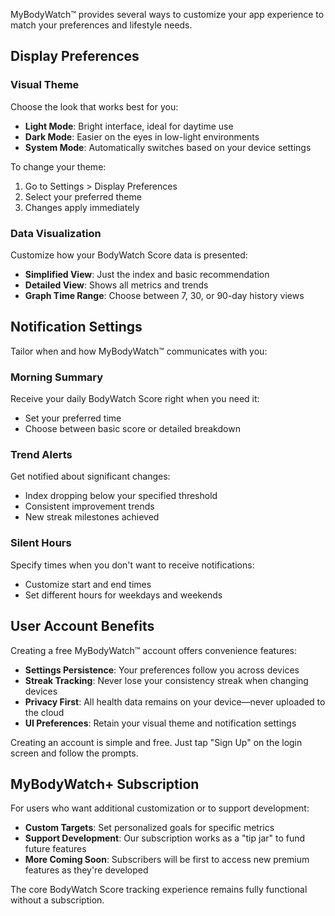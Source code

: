 MyBodyWatch™ provides several ways to customize your app experience to match your preferences and lifestyle needs.

## Display Preferences

### Visual Theme
Choose the look that works best for you:

- **Light Mode**: Bright interface, ideal for daytime use
- **Dark Mode**: Easier on the eyes in low-light environments
- **System Mode**: Automatically switches based on your device settings

To change your theme:
1. Go to Settings > Display Preferences
2. Select your preferred theme
3. Changes apply immediately

### Data Visualization
Customize how your BodyWatch Score data is presented:

- **Simplified View**: Just the index and basic recommendation
- **Detailed View**: Shows all metrics and trends
- **Graph Time Range**: Choose between 7, 30, or 90-day history views

## Notification Settings

Tailor when and how MyBodyWatch™ communicates with you:

### Morning Summary
Receive your daily BodyWatch Score right when you need it:
- Set your preferred time
- Choose between basic score or detailed breakdown

### Trend Alerts
Get notified about significant changes:
- Index dropping below your specified threshold
- Consistent improvement trends
- New streak milestones achieved

### Silent Hours
Specify times when you don't want to receive notifications:
- Customize start and end times
- Set different hours for weekdays and weekends

## User Account Benefits

Creating a free MyBodyWatch™ account offers convenience features:

- **Settings Persistence**: Your preferences follow you across devices
- **Streak Tracking**: Never lose your consistency streak when changing devices
- **Privacy First**: All health data remains on your device—never uploaded to the cloud
- **UI Preferences**: Retain your visual theme and notification settings

Creating an account is simple and free. Just tap "Sign Up" on the login screen and follow the prompts.

## MyBodyWatch+ Subscription

For users who want additional customization or to support development:

- **Custom Targets**: Set personalized goals for specific metrics
- **Support Development**: Our subscription works as a "tip jar" to fund future features
- **More Coming Soon**: Subscribers will be first to access new premium features as they're developed

The core BodyWatch Score tracking experience remains fully functional without a subscription.